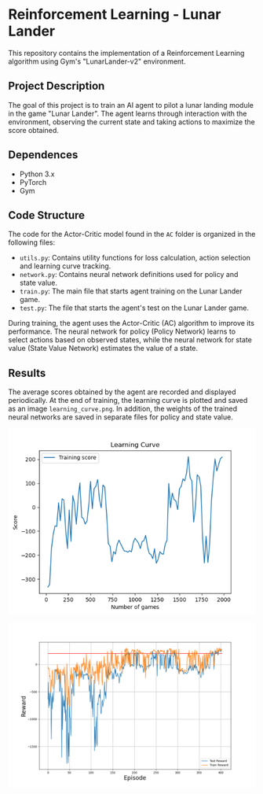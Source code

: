 # Reinforcement Learning - Lunar Lander

This repository contains the implementation of a Reinforcement Learning algorithm using Gym's "LunarLander-v2" environment.

## Project Description

The goal of this project is to train an AI agent to pilot a lunar landing module in the game "Lunar Lander". The agent learns through interaction with the environment, observing the current state and taking actions to maximize the score obtained.

## Dependences

- Python 3.x
- PyTorch
- Gym

## Code Structure

The code for the Actor-Critic model found in the `AC` folder is organized in the following files:

- `utils.py`: Contains utility functions for loss calculation, action selection and learning curve tracking.
- `network.py`: Contains neural network definitions used for policy and state value.
- `train.py`: The main file that starts agent training on the Lunar Lander game.
- `test.py`: The file that starts the agent's test on the Lunar Lander game.

During training, the agent uses the Actor-Critic (AC) algorithm to improve its performance. The neural network for policy (Policy Network) learns to select actions based on observed states, while the neural network for state value (State Value Network) estimates the value of a state.

## Results

The average scores obtained by the agent are recorded and displayed periodically. At the end of training, the learning curve is plotted and saved as an image `learning_curve.png`. In addition, the weights of the trained neural networks are saved in separate files for policy and state value.

![Learning Curve obtained during training with Advantage Actor-Critic model](./learning_curve_A2C.png)

![Learning Curve obtained during training with Proximal Policy Optimization model](./learning_curve_PPO.png)
